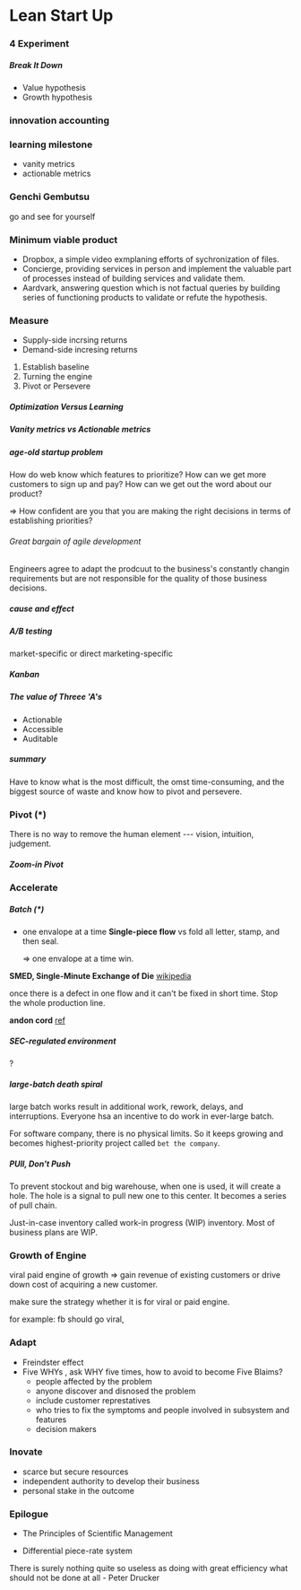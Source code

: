 # Lean Start Up

### 4 Experiment

##### Break It Down
- Value hypothesis
- Growth hypothesis

### innovation accounting
### learning milestone



- vanity metrics
- actionable metrics


### Genchi Gembutsu
go and see for yourself


### Minimum viable product

- Dropbox, a simple video exmplaning efforts of sychronization of files.
- Concierge, providing services in person and implement the valuable part of processes instead of building services and validate them.
- Aardvark, answering question which is not factual queries by building series of functioning products to validate or refute the hypothesis.



### Measure
- Supply-side incrsing returns
- Demand-side incresing returns

1. Establish baseline
2. Turning the engine
3. Pivot or Persevere


##### Optimization Versus Learning


##### Vanity metrics vs Actionable metrics


##### age-old startup problem
How do web know which features to prioritize?
How can we get more customers to sign up and pay?
How can we get out the word about our product?

=> How confident are you that you are making the right decisions in terms of establishing priorities?


###### Great bargain of agile development
Engineers agree to adapt the prodcuut to the business's constantly changin requirements but are not responsible for the quality of those business decisions.


##### cause and effect

##### A/B testing
market-specific or direct marketing-specific


##### Kanban


##### The value of Threee 'A's
- Actionable
- Accessible
- Auditable

##### summary
Have to know what is the most difficult, the omst time-consuming, and the biggest source of waste and know how to pivot and persevere.




### Pivot (*)
There is no way to remove the human element --- vision, intuition, judgement.

##### Zoom-in Pivot



### Accelerate

##### Batch (*)
- one envalope at a time **Single-piece flow** vs fold all letter, stamp, and then seal.

    => one envalope at a time win. 

**SMED, Single-Minute Exchange of Die** [wikipedia](https://www.wikiwand.com/en/Single-minute_exchange_of_die)

once there is a defect in one flow and it can't be fixed in short time. Stop the whole production line.

**andon cord** [ref](http://www.autonews.com/article/20140805/OEM01/140809892/toyota-cutting-the-fabled-andon-cord-symbol-of-toyota-way)




##### SEC-regulated environment
?



##### large-batch death spiral
large batch works result in additional work, rework, delays, and interruptions. Everyone hsa an incentive to do work in ever-large batch.

For software company, there is no physical limits. So it keeps growing and becomes highest-priority project called `bet the company`.



##### PUll, Don't Push
To prevent stockout and big warehouse, when one is used, it will create a hole. The hole is a signal to pull new one to this center. It becomes a series of pull chain.

Just-in-case inventory called work-in progress (WIP) inventory.
Most of business  plans are WIP.




### Growth of Engine
viral
paid engine of growth => gain revenue of existing customers or drive down cost of acquiring a new customer.

make sure the strategy whether it is for viral or paid engine.

for example: fb should go viral, 


### Adapt
- Freindster effect
- Five WHYs , ask WHY five times, how to avoid to become Five Blaims?
    + people affected by the problem
    + anyone discover and disnosed the problem
    + include customer represtatives
    + who tries to fix the symptoms and people involved in subsystem and features
    + decision makers



### Inovate

- scarce but secure resources
- independent authority to develop their business
- personal stake in the outcome







### Epilogue
- The Principles of Scientific Management

- Differential piece-rate system


There is surely nothing quite so useless as doing with great efficiency what should not be done at all - Peter Drucker

